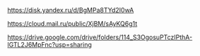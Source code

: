 https://disk.yandex.ru/d/BgMPa8TYd2I0wA

https://cloud.mail.ru/public/XjBM/sAyKQ6g1t

https://drive.google.com/drive/folders/114_S3OgosuPTczIPthA-lGTL2J6MpFnc?usp=sharing
